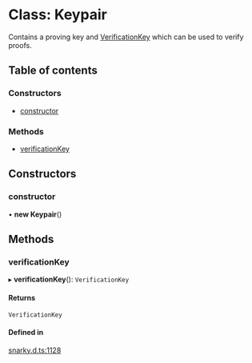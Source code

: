 # Class: Keypair

Contains a proving key and [VerificationKey](VerificationKey.md) which can be used to verify proofs.

## Table of contents

### Constructors

- [constructor](Keypair.md#constructor)

### Methods

- [verificationKey](Keypair.md#verificationkey)

## Constructors

### constructor

• **new Keypair**()

## Methods

### verificationKey

▸ **verificationKey**(): `VerificationKey`

#### Returns

`VerificationKey`

#### Defined in

[snarky.d.ts:1128](https://github.com/o1-labs/snarkyjs/blob/3779d0f/src/snarky.d.ts#L1128)
